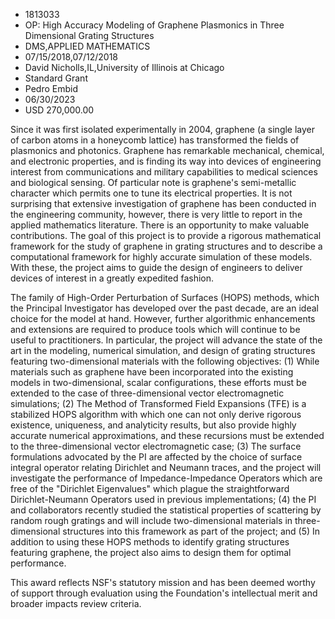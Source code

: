 
* 1813033
* OP: High Accuracy Modeling of Graphene Plasmonics in Three Dimensional Grating Structures
* DMS,APPLIED MATHEMATICS
* 07/15/2018,07/12/2018
* David Nicholls,IL,University of Illinois at Chicago
* Standard Grant
* Pedro Embid
* 06/30/2023
* USD 270,000.00

Since it was first isolated experimentally in 2004, graphene (a single layer of
carbon atoms in a honeycomb lattice) has transformed the fields of plasmonics
and photonics. Graphene has remarkable mechanical, chemical, and electronic
properties, and is finding its way into devices of engineering interest from
communications and military capabilities to medical sciences and biological
sensing. Of particular note is graphene's semi-metallic character which permits
one to tune its electrical properties. It is not surprising that extensive
investigation of graphene has been conducted in the engineering community,
however, there is very little to report in the applied mathematics literature.
There is an opportunity to make valuable contributions. The goal of this project
is to provide a rigorous mathematical framework for the study of graphene in
grating structures and to describe a computational framework for highly accurate
simulation of these models. With these, the project aims to guide the design of
engineers to deliver devices of interest in a greatly expedited fashion.

The family of High-Order Perturbation of Surfaces (HOPS) methods, which the
Principal Investigator has developed over the past decade, are an ideal choice
for the model at hand. However, further algorithmic enhancements and extensions
are required to produce tools which will continue to be useful to practitioners.
In particular, the project will advance the state of the art in the modeling,
numerical simulation, and design of grating structures featuring two-dimensional
materials with the following objectives: (1) While materials such as graphene
have been incorporated into the existing models in two-dimensional, scalar
configurations, these efforts must be extended to the case of three-dimensional
vector electromagnetic simulations; (2) The Method of Transformed Field
Expansions (TFE) is a stabilized HOPS algorithm with which one can not only
derive rigorous existence, uniqueness, and analyticity results, but also provide
highly accurate numerical approximations, and these recursions must be extended
to the three-dimensional vector electromagnetic case; (3) The surface
formulations advocated by the PI are affected by the choice of surface integral
operator relating Dirichlet and Neumann traces, and the project will investigate
the performance of Impedance-Impedance Operators which are free of the
"Dirichlet Eigenvalues" which plague the straightforward Dirichlet-Neumann
Operators used in previous implementations; (4) the PI and collaborators
recently studied the statistical properties of scattering by random rough
gratings and will include two-dimensional materials in three-dimensional
structures into this framework as part of the project; and (5) In addition to
using these HOPS methods to identify grating structures featuring graphene, the
project also aims to design them for optimal performance.

This award reflects NSF's statutory mission and has been deemed worthy of
support through evaluation using the Foundation's intellectual merit and broader
impacts review criteria.
